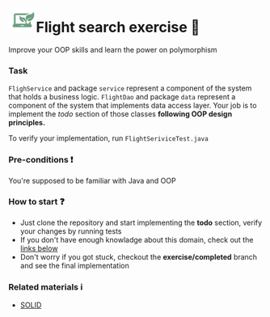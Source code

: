 # <img src="https://raw.githubusercontent.com/bobocode-projects/resources/master/image/logo_transparent_background.png" height=50/>Flight search exercise :muscle:
Improve your OOP skills and learn the power on polymorphism
### Task
`FlighService` and package `service` represent a component of the system that holds a business logic. `FlightDao` 
and package `data` represent a component of the system that implements data access layer. Your job is to implement 
the *todo* section of those classes **following OOP design principles.**  

To verify your implementation, run `FlightSeriviceTest.java`
 
### Pre-conditions :heavy_exclamation_mark:
You're supposed to be familiar with Java and OOP

### How to start :question:
* Just clone the repository and start implementing the **todo** section, verify your changes by running tests
* If you don't have enough knowladge about this domain, check out the [links below](#related-materials-information_source)
* Don't worry if you got stuck, checkout the **exercise/completed** branch and see the final implementation
 
### Related materials :information_source:
 * [SOLID](https://en.wikipedia.org/wiki/SOLID)
 

